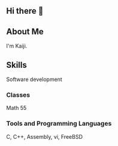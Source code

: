 ## Hi there 👋

## About Me
I'm Kaiji. 

## Skills
Software development

### Classes
Math 55

### Tools and Programming Languages
C, C++, Assembly, vi, FreeBSD
